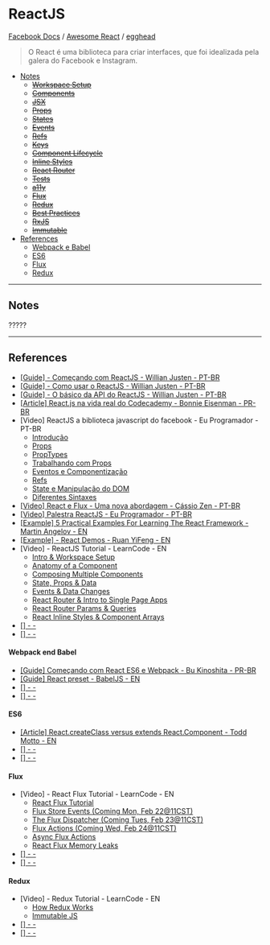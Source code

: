 # ReactJS
[Facebook Docs](http://facebook.github.io/react/docs/getting-started.html) / [Awesome React](https://github.com/enaqx/awesome-react) / [egghead](https://egghead.io/)

> O React é uma biblioteca para criar interfaces, que foi idealizada pela galera do Facebook e Instagram.

- [Notes](#)
  - [<s>Workspace Setup</s>](#)
  - [<s>Components</s>](#)
  - [<s>JSX</s>](#)
  - [<s>Props</s>](#)
  - [<s>States</s>](#)
  - [<s>Events</s>](#)
  - [<s>Refs</s>](#)
  - [<s>Keys</s>](#)
  - [<s>Component Lifecycle</s>](#)
  - [<s>Inline Styles</s>](#)
  - [<s>React Router</s>](#)
  - [<s>Tests</s>](#)
  - [<s>a11y</s>](#)
  - [<s>Flux</s>](#)
  - [<s>Redux</s>](#)
  - [<s>Best Practices</s>](#)
  - [<s>RxJS</s>](#)
  - [<s>Immutable</s>](#)
- [References](#references)
  - [Webpack e Babel](#)
  - [ES6](#)
  - [Flux](#)
  - [Redux</s>](#)

<hr>

## Notes

?????

<hr>

## References
- [[Guide] - Começando com ReactJS - Willian Justen - PT-BR](http://willianjusten.com.br/comecando-com-react/)
- [[Guide] - Como usar o ReactJS - Willian Justen - PT-BR](http://willianjusten.com.br/como-usar-o-reactjs/)
- [[Guide] - O básico da API do ReactJS - Willian Justen - PT-BR](http://willianjusten.com.br/o-basico-da-api-do-reactjs/)
- [[Article] React.js na vida real do Codecademy - Bonnie Eisenman - PR-BR ](http://www.infoq.com/br/articles/reactjs-codecademy)
- [Video] ReactJS a biblioteca javascript do facebook - Eu Programador - PT-BR
  - [Introdução](https://www.youtube.com/watch?v=y08X0vpd6q4&index=1&list=PLXFk6ROPeWoAe9BdLdy--VBtDwMP1L6sT)
  - [Props](https://www.youtube.com/watch?v=xhhxPLyVEUY&index=2&list=PLXFk6ROPeWoAe9BdLdy--VBtDwMP1L6sT)
  - [PropTypes](https://www.youtube.com/watch?v=w4oD5dPUndY&list=PLXFk6ROPeWoAe9BdLdy--VBtDwMP1L6sT&index=3)
  - [Trabalhando com Props](https://www.youtube.com/watch?v=MMHTMyhi_qQ&index=4&list=PLXFk6ROPeWoAe9BdLdy--VBtDwMP1L6sT)
  - [Eventos e Componentização](https://www.youtube.com/watch?v=cfefccP1Kgc&list=PLXFk6ROPeWoAe9BdLdy--VBtDwMP1L6sT&index=5)
  - [Refs](https://www.youtube.com/watch?v=6PEPmrLVcuA&list=PLXFk6ROPeWoAe9BdLdy--VBtDwMP1L6sT&index=6)
  - [State e Manipulação do DOM](https://www.youtube.com/watch?v=p3P1dZlgvzU&index=7&list=PLXFk6ROPeWoAe9BdLdy--VBtDwMP1L6sT)
  - [Diferentes Sintaxes](https://www.youtube.com/watch?v=9WKoglv7yhQ&list=PLXFk6ROPeWoAe9BdLdy--VBtDwMP1L6sT&index=9)
- [[Video] React e Flux - Uma nova abordagem - Cássio Zen - PT-BR ](https://www.youtube.com/watch?v=4FroPIYEsYY)
- [[Video] Palestra ReactJS - Eu Programador - PT-BR ](https://www.youtube.com/watch?v=gIGB0061wzM&list=PLXFk6ROPeWoAe9BdLdy--VBtDwMP1L6sT&index=9&spfreload=5#t=852.305222)
- [[Example] 5 Practical Examples For Learning The React Framework - Martin Angelov - EN](http://tutorialzine.com/2014/07/5-practical-examples-for-learning-facebooks-react-framework/)
- [[Example] - React Demos - Ruan YiFeng - EN](https://github.com/ruanyf/react-demos)
- [Video] - ReactJS Tutorial - LearnCode - EN
  - [Intro & Workspace Setup](https://youtu.be/MhkGQAoc7bc)
  - [Anatomy of a Component](https://youtu.be/fd2Cayhez58)
  - [Composing Multiple Components](https://youtu.be/vu_rIMPROoQ)
  - [State, Props & Data](https://youtu.be/qh3dYM6Keuw)
  - [Events & Data Changes](https://youtu.be/_D1JGNidMr4)
  - [React Router & Intro to Single Page Apps](https://youtu.be/1iAG6h9ff5s)
  - [React Router Params & Queries](https://youtu.be/ZBxMljq9GSE)
  - [React Inline Styles & Component Arrays](https://youtu.be/XVdwq8W2ZsM)
- [[] - - ]()
- [[] - - ]()

#### Webpack end Babel
- [[Guide] Começando com React ES6 e Webpack - Bu Kinoshita - PR-BR ](http://chocoladesign.com/comecando-com-react-es6-e-webpack)
- [[Guide] React preset - BabelJS - EN](https://babeljs.io/docs/plugins/preset-react/)
- [[] - - ]()
- [[] - - ]()

#### ES6
- [[Article] React.createClass versus extends React.Component - Todd Motto - EN](https://toddmotto.com/react-create-class-versus-component/)
- [[] - - ]()
- [[] - - ]()

#### Flux
- [Video] - React Flux Tutorial - LearnCode - EN
  - [React Flux Tutorial](https://youtu.be/PvjNglsyOHs)
  - [Flux Store Events (Coming Mon, Feb 22@11CST)](https://youtu.be/bvEC6i7CUyE)
  - [The Flux Dispatcher (Coming Tues, Feb 23@11CST)](https://youtu.be/MZfCVq5iCBw)
  - [Flux Actions (Coming Wed, Feb 24@11CST)](https://youtu.be/0yW7C22ooos)
  - [Async Flux Actions](https://youtu.be/CuYd9uDB0vg)
  - [React Flux Memory Leaks](https://youtu.be/Fgd2ivSnXXo)
- [[] - - ]()
- [[] - - ]()

#### Redux
- [Video] - Redux Tutorial - LearnCode - EN
  - [How Redux Works](https://www.youtube.com/watch?v=1w-oQ-i1XB8)
  - [Immutable JS](https://www.youtube.com/watch?v=9M-r8p9ey8U)
- [[] - - ]()
- [[] - - ]()
